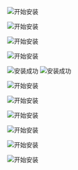 ![开始安装](bundles/docs/assets/images/start.png)

![开始安装](bundles/docs/assets/images/start-zh.png)

![开始安装](bundles/docs/assets/images/database.png)

![开始安装](bundles/docs/assets/images/metadata.png)

<img src="bundles/docs/assets/images/complete.png" alt="安装成功">

<img src="bundles/docs/assets/images/dashboard.png" alt="安装成功">

![开始安装](bundles/docs/assets/images/new.png)

![开始安装](bundles/docs/assets/images/post.png)

![开始安装](bundles/docs/assets/images/bundles.png)

![开始安装](bundles/docs/assets/images/rewrite.png)

![开始安装](bundles/docs/assets/images/media.png)

![开始安装](bundles/docs/assets/images/themes.png)
